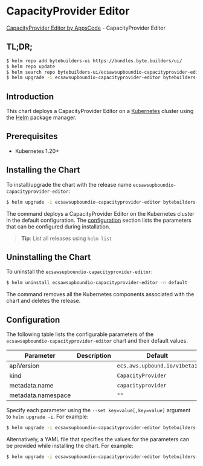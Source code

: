 # CapacityProvider Editor

[CapacityProvider Editor by AppsCode](https://byte.builders) - CapacityProvider Editor

## TL;DR;

```bash
$ helm repo add bytebuilders-ui https://bundles.byte.builders/ui/
$ helm repo update
$ helm search repo bytebuilders-ui/ecsawsupboundio-capacityprovider-editor --version=v0.4.18
$ helm upgrade -i ecsawsupboundio-capacityprovider-editor bytebuilders-ui/ecsawsupboundio-capacityprovider-editor -n default --create-namespace --version=v0.4.18
```

## Introduction

This chart deploys a CapacityProvider Editor on a [Kubernetes](http://kubernetes.io) cluster using the [Helm](https://helm.sh) package manager.

## Prerequisites

- Kubernetes 1.20+

## Installing the Chart

To install/upgrade the chart with the release name `ecsawsupboundio-capacityprovider-editor`:

```bash
$ helm upgrade -i ecsawsupboundio-capacityprovider-editor bytebuilders-ui/ecsawsupboundio-capacityprovider-editor -n default --create-namespace --version=v0.4.18
```

The command deploys a CapacityProvider Editor on the Kubernetes cluster in the default configuration. The [configuration](#configuration) section lists the parameters that can be configured during installation.

> **Tip**: List all releases using `helm list`

## Uninstalling the Chart

To uninstall the `ecsawsupboundio-capacityprovider-editor`:

```bash
$ helm uninstall ecsawsupboundio-capacityprovider-editor -n default
```

The command removes all the Kubernetes components associated with the chart and deletes the release.

## Configuration

The following table lists the configurable parameters of the `ecsawsupboundio-capacityprovider-editor` chart and their default values.

|     Parameter      | Description |                 Default                 |
|--------------------|-------------|-----------------------------------------|
| apiVersion         |             | <code>ecs.aws.upbound.io/v1beta1</code> |
| kind               |             | <code>CapacityProvider</code>           |
| metadata.name      |             | <code>capacityprovider</code>           |
| metadata.namespace |             | <code>""</code>                         |


Specify each parameter using the `--set key=value[,key=value]` argument to `helm upgrade -i`. For example:

```bash
$ helm upgrade -i ecsawsupboundio-capacityprovider-editor bytebuilders-ui/ecsawsupboundio-capacityprovider-editor -n default --create-namespace --version=v0.4.18 --set apiVersion=ecs.aws.upbound.io/v1beta1
```

Alternatively, a YAML file that specifies the values for the parameters can be provided while
installing the chart. For example:

```bash
$ helm upgrade -i ecsawsupboundio-capacityprovider-editor bytebuilders-ui/ecsawsupboundio-capacityprovider-editor -n default --create-namespace --version=v0.4.18 --values values.yaml
```

